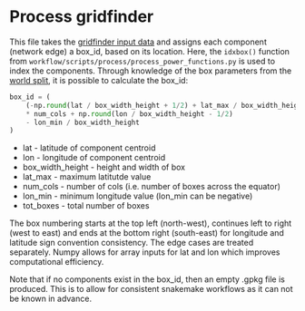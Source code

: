 # Process gridfinder

This file takes the [gridfinder input data](../download/gridfinder.md) and assigns each
component (network edge) a box_id, based on its location. Here, the `idxbox()` function from
`workflow/scripts/process/process_power_functions.py` is used to index the components. Through
knowledge of the box parameters from the [world split](worldsplit.md), it is possible to
calculate the box_id:

```python
box_id = (
    (-np.round(lat / box_width_height + 1/2) + lat_max / box_width_height)
    * num_cols + np.round(lon / box_width_height - 1/2)
    - lon_min / box_width_height
)
```

- lat - latitude of component centroid
- lon - longitude of component centroid
- box_width_height - height and width of box
- lat_max - maximum latitutde value
- num_cols - number of cols (i.e. number of boxes across the equator)
- lon_min - minimum longitude value (lon_min can be negative)
- tot_boxes - total number of boxes

The box numbering starts at the top left (north-west), continues left to right (west to east)
and ends at the bottom right (south-east) for longitude and latitude sign convention
consistency. The edge cases are treated separately. Numpy allows for array inputs for lat and
lon which improves computational efficiency.

Note that if no components exist in the box_id, then an empty .gpkg file is produced. This is
to allow for consistent snakemake workflows as it can not be known in advance.

